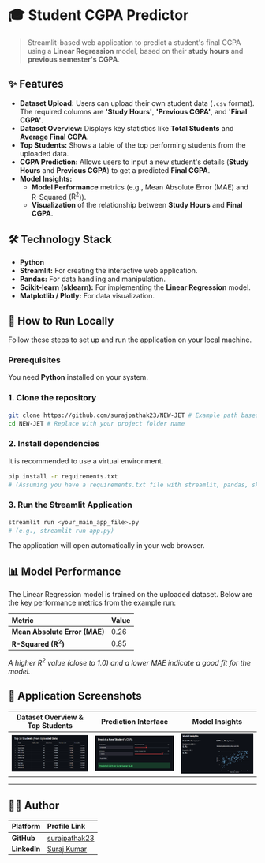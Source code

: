 # 🎓 Student CGPA Predictor

> Streamlit-based web application to predict a student's final CGPA using a **Linear Regression** model, based on their **study hours** and **previous semester's CGPA**.

## ✨ Features

  * **Dataset Upload:** Users can upload their own student data (`.csv` format). The required columns are **'Study Hours'**, **'Previous CGPA'**, and **'Final CGPA'**.
  * **Dataset Overview:** Displays key statistics like **Total Students** and **Average Final CGPA**.
  * **Top Students:** Shows a table of the top performing students from the uploaded data.
  * **CGPA Prediction:** Allows users to input a new student's details (**Study Hours** and **Previous CGPA**) to get a predicted **Final CGPA**.
  * **Model Insights:**
      * **Model Performance** metrics (e.g., Mean Absolute Error (MAE) and R-Squared ($\text{R}^2$)).
      * **Visualization** of the relationship between **Study Hours** and **Final CGPA**.

## 🛠️ Technology Stack

  * **Python**
  * **Streamlit:** For creating the interactive web application.
  * **Pandas:** For data handling and manipulation.
  * **Scikit-learn (sklearn):** For implementing the **Linear Regression** model.
  * **Matplotlib / Plotly:** For data visualization.

## 🚀 How to Run Locally

Follow these steps to set up and run the application on your local machine.

### Prerequisites

You need **Python** installed on your system.

### 1\. Clone the repository

```bash
git clone https://github.com/surajpathak23/NEW-JET # Example path based on your screenshots
cd NEW-JET # Replace with your project folder name
```

### 2\. Install dependencies

It is recommended to use a virtual environment.

```bash
pip install -r requirements.txt
# (Assuming you have a requirements.txt file with streamlit, pandas, sklearn, etc.)
```

### 3\. Run the Streamlit Application

```bash
streamlit run <your_main_app_file>.py
# (e.g., streamlit run app.py)
```

The application will open automatically in your web browser.

## 📊 Model Performance

The Linear Regression model is trained on the uploaded dataset. Below are the key performance metrics from the example run:

| Metric | Value |
| :--- | :--- |
| **Mean Absolute Error (MAE)** | 0.26 |
| **R-Squared ($\text{R}^2$)** | 0.85 |

*A higher $\text{R}^2$ value (close to 1.0) and a lower MAE indicate a good fit for the model.*

## 📸 Application Screenshots

| Dataset Overview & Top Students | Prediction Interface | Model Insights |
| :---: | :---: | :---: |
| ![Dataset Overview & Top Students](https://github.com/surajpathak23/NEW-JET/blob/60734de117b62703cdb4f813fad4fd7a040530c1/Image/Dataset%20Overview%20%26%20Top%20Students.png?raw=true) | ![Prediction Interface](https://github.com/surajpathak23/NEW-JET/blob/60734de117b62703cdb4f813fad4fd7a040530c1/Image/Prediction%20Interface.png?raw=true) | ![Model Insights](https://github.com/surajpathak23/NEW-JET/blob/60734de117b62703cdb4f813fad4fd7a040530c1/Image/Model%20Insights.png?raw=true) |



-----

## 👨‍💻 Author

| Platform | Profile Link |
| :--- | :--- |
| **GitHub** | [surajpathak23](https://github.com/surajpathak23) |
| **LinkedIn** | [Suraj Kumar](https://www.linkedin.com/in/suraj-kumar-2307skp/) |
